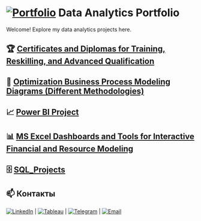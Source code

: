 # [![Portfolio](https://img.icons8.com/external-flaticons-flat-flat-icons/64/external-portfolio-job-search-flaticons-flat-flat-icons.png)](ссылка-на-портфолио)   Data Analytics Portfolio  
Welcome! Explore my data analytics projects here.

## 🏆 [Certificates and Diplomas for Training, Reskilling, and Advanced Qualification](https://github.com/Elena-Rykh/data-analytics-portfolio/tree/main/Certificates%20and%20Diplomas%20for%20Training%2C%20Reskilling%2C%20and%20Advanced%20Qualification)

## 🔁 [Optimization Business Process Modeling Diagrams (Different Methodologies)](https://github.com/Elena-Rykh/data-analytics-portfolio/tree/main/Business%20Process%20Modeling%20Diagrams%20(Different%20Methodologies))

## 📈 [Power BI Project ](https://github.com/Elena-Rykh/data-analytics-portfolio/tree/main/Power%20BI%20Project)

## 📊 [MS Excel Dashboards and Tools for Interactive Financial and Resource Modeling](https://github.com/Elena-Rykh/data-analytics-portfolio/tree/main/MS%20Excel%20Dashboards%20and%20Tools%20for%20Interactive%20Financial%20and%20Resource%20Modeling)

## 🗄️ [SQL_Projects](https://github.com/Elena-Rykh/data-analytics-portfolio/tree/main/SQL_Projects)

## 📫 Контакты 
[![LinkedIn](https://img.icons8.com/color/48/linkedin.png)](https://www.linkedin.com/in/elena-rykhlova-82965623a)  |  [![Tableau](https://img.icons8.com/color/48/tableau-software.png)](https://www.tableau.com/)  |  [![Telegram](https://img.icons8.com/color/48/telegram-app.png)](https://t.me/ElenaRykh)  |  [![Email](https://img.icons8.com/color/48/gmail-new.png)](mailto:Elena.Rykh@gmail.com) 



